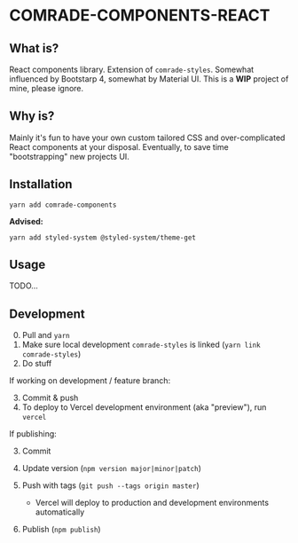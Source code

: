 # COMRADE-COMPONENTS-REACT

## What is?

React components library. Extension of `comrade-styles`. Somewhat influenced by Bootstarp 4, somewhat by Material UI. This is a **WIP** project of mine, please ignore.

## Why is?

Mainly it's fun to have your own custom tailored CSS and over-complicated React components at your disposal. Eventually, to save time "bootstrapping" new projects UI.

## Installation

`yarn add comrade-components`

**Advised:**

`yarn add styled-system @styled-system/theme-get`

## Usage

TODO...

## Development

0. Pull and `yarn`
1. Make sure local development `comrade-styles` is linked (`yarn link comrade-styles`)
2. Do stuff

If working on development / feature branch:

3. Commit & push
4. To deploy to Vercel development environment (aka "preview"), run `vercel`

If publishing:

3. Commit
4. Update version (`npm version major|minor|patch`)
5. Push with tags (`git push --tags origin master`)

   - Vercel will deploy to production and development environments automatically

6. Publish (`npm publish`)
